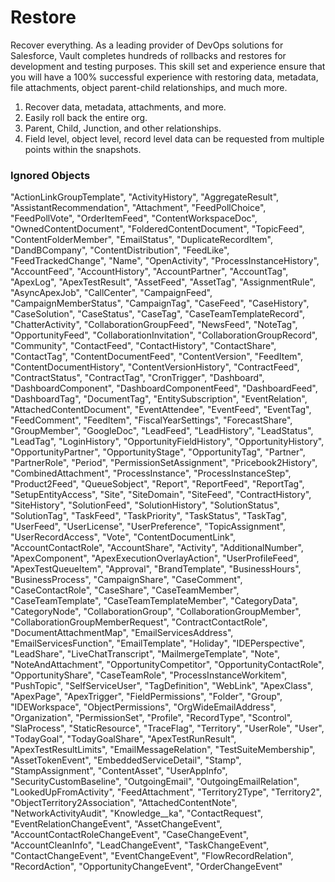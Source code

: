 # Restore

Recover everything. As a leading provider of DevOps solutions for Salesforce, Vault completes hundreds of rollbacks and restores for development and testing purposes. This skill set and experience ensure that you will have a 100% successful experience with restoring data, metadata, file attachments, object parent-child relationships, and much more.

1. Recover data, metadata, attachments, and more.
2. Easily roll back the entire org.
3. Parent, Child, Junction, and other relationships.
4. Field level, object level, record level data can be requested from multiple points within the snapshots.

### Ignored Objects

"ActionLinkGroupTemplate", "ActivityHistory", "AggregateResult", "AssistantRecommendation", "Attachment", "FeedPollChoice", "FeedPollVote", "OrderItemFeed", "ContentWorkspaceDoc", "OwnedContentDocument", "FolderedContentDocument", "TopicFeed", "ContentFolderMember", "EmailStatus", "DuplicateRecordItem", "DandBCompany", "ContentDistribution", "FeedLike", "FeedTrackedChange", "Name", "OpenActivity", "ProcessInstanceHistory", "AccountFeed", "AccountHistory", "AccountPartner", "AccountTag", "ApexLog", "ApexTestResult", "AssetFeed", "AssetTag", "AssignmentRule", "AsyncApexJob", "CallCenter", "CampaignFeed", "CampaignMemberStatus", "CampaignTag", "CaseFeed", "CaseHistory", "CaseSolution", "CaseStatus", "CaseTag", "CaseTeamTemplateRecord", "ChatterActivity", "CollaborationGroupFeed", "NewsFeed", "NoteTag", "OpportunityFeed", "CollaborationInvitation", "CollaborationGroupRecord", "Community", "ContactFeed", "ContactHistory", "ContactShare", "ContactTag", "ContentDocumentFeed", "ContentVersion", "FeedItem", "ContentDocumentHistory", "ContentVersionHistory", "ContractFeed", "ContractStatus", "ContractTag", "CronTrigger", "Dashboard", "DashboardComponent", "DashboardComponentFeed", "DashboardFeed", "DashboardTag", "DocumentTag", "EntitySubscription", "EventRelation", "AttachedContentDocument", "EventAttendee", "EventFeed", "EventTag", "FeedComment", "FeedItem", "FiscalYearSettings", "ForecastShare", "GroupMember", "GoogleDoc", "LeadFeed", "LeadHistory", "LeadStatus", "LeadTag", "LoginHistory", "OpportunityFieldHistory", "OpportunityHistory", "OpportunityPartner", "OpportunityStage", "OpportunityTag", "Partner", "PartnerRole", "Period", "PermissionSetAssignment", "Pricebook2History", "CombinedAttachment", "ProcessInstance", "ProcessInstanceStep", "Product2Feed", "QueueSobject", "Report", "ReportFeed", "ReportTag", "SetupEntityAccess", "Site", "SiteDomain", "SiteFeed", "ContractHistory", "SiteHistory", "SolutionFeed", "SolutionHistory", "SolutionStatus", "SolutionTag", "TaskFeed", "TaskPriority", "TaskStatus", "TaskTag", "UserFeed", "UserLicense", "UserPreference", "TopicAssignment", "UserRecordAccess", "Vote", "ContentDocumentLink", "AccountContactRole", "AccountShare", "Activity", "AdditionalNumber", "ApexComponent", "ApexExecutionOverlayAction", "UserProfileFeed", "ApexTestQueueItem", "Approval", "BrandTemplate", "BusinessHours", "BusinessProcess", "CampaignShare", "CaseComment", "CaseContactRole", "CaseShare", "CaseTeamMember", "CaseTeamTemplate", "CaseTeamTemplateMember", "CategoryData", "CategoryNode", "CollaborationGroup", "CollaborationGroupMember", "CollaborationGroupMemberRequest", "ContractContactRole", "DocumentAttachmentMap", "EmailServicesAddress", "EmailServicesFunction", "EmailTemplate", "Holiday", "IDEPerspective", "LeadShare", "LiveChatTranscript", "MailmergeTemplate", "Note", "NoteAndAttachment", "OpportunityCompetitor", "OpportunityContactRole", "OpportunityShare", "CaseTeamRole", "ProcessInstanceWorkitem", "PushTopic", "SelfServiceUser", "TagDefinition", "WebLink", "ApexClass", "ApexPage", "ApexTrigger", "FieldPermissions", "Folder", "Group", "IDEWorkspace", "ObjectPermissions", "OrgWideEmailAddress", "Organization", "PermissionSet", "Profile", "RecordType", "Scontrol", "SlaProcess", "StaticResource", "TraceFlag", "Territory", "UserRole", "User", "TodayGoal", "TodayGoalShare", "ApexTestRunResult", "ApexTestResultLimits", "EmailMessageRelation", "TestSuiteMembership", "AssetTokenEvent", "EmbeddedServiceDetail", "Stamp", "StampAssignment", "ContentAsset", "UserAppInfo", "SecurityCustomBaseline", "OutgoingEmail", "OutgoingEmailRelation", "LookedUpFromActivity", "FeedAttachment", "Territory2Type", "Territory2", "ObjectTerritory2Association", "AttachedContentNote", "NetworkActivityAudit", "Knowledge\_\_ka", "ContactRequest", "EventRelationChangeEvent", "AssetChangeEvent", "AccountContactRoleChangeEvent", "CaseChangeEvent", "AccountCleanInfo", "LeadChangeEvent", "TaskChangeEvent", "ContactChangeEvent", "EventChangeEvent", "FlowRecordRelation", "RecordAction", "OpportunityChangeEvent", "OrderChangeEvent"
